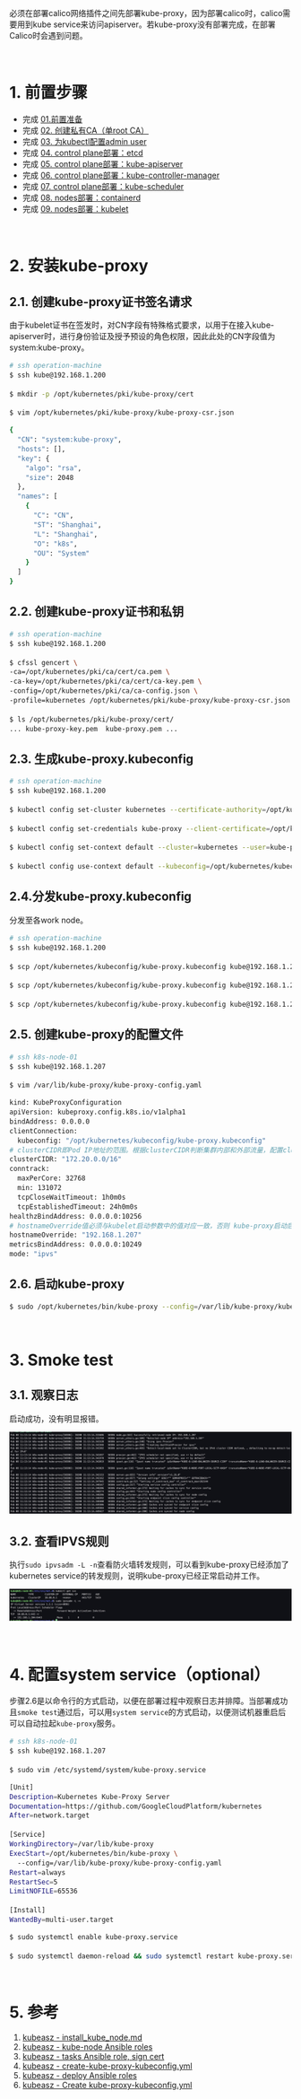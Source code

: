 必须在部署calico网络插件之间先部署kube-proxy，因为部署calico时，calico需要用到kube service来访问apiserver。若kube-proxy没有部署完成，在部署Calico时会遇到问题。

&nbsp;

# 1. 前置步骤

- 完成 [01.前置准备](https://github.com/matribots/k8s-hardcore-deploy-manual/blob/bot-writing/%E9%9D%9E%E9%AB%98%E5%8F%AF%E7%94%A8%E7%89%88/01.%20%E5%89%8D%E7%BD%AE%E5%87%86%E5%A4%87.md)
- 完成 [02. 创建私有CA（单root CA）](https://github.com/matribots/k8s-hardcore-deploy-manual/blob/bot-writing/%E9%9D%9E%E9%AB%98%E5%8F%AF%E7%94%A8%E7%89%88/02.%20%E5%88%9B%E5%BB%BA%E7%A7%81%E6%9C%89CA%EF%BC%88%E5%8D%95root%20CA%EF%BC%89.md)
- 完成 [03. 为kubectl配置admin user](https://github.com/matribots/k8s-hardcore-deploy-manual/blob/bot-writing/%E9%9D%9E%E9%AB%98%E5%8F%AF%E7%94%A8%E7%89%88/03.%20%E4%B8%BAkubectl%E9%85%8D%E7%BD%AEadmin%20user.md)
- 完成 [04. control plane部署：etcd](https://github.com/matribots/k8s-hardcore-deploy-manual/blob/bot-writing/%E9%9D%9E%E9%AB%98%E5%8F%AF%E7%94%A8%E7%89%88/04.%20control%20plane%E9%83%A8%E7%BD%B2%EF%BC%9Aetcd.md)
- 完成 [05. control plane部署：kube-apiserver](https://github.com/matribots/k8s-hardcore-deploy-manual/blob/bot-writing/%E9%9D%9E%E9%AB%98%E5%8F%AF%E7%94%A8%E7%89%88/05.%20control%20plane%E9%83%A8%E7%BD%B2%EF%BC%9Akube-apiserver.md)
- 完成 [06. control plane部署：kube-controller-manager](https://github.com/matribots/k8s-hardcore-deploy-manual/blob/bot-writing/%E9%9D%9E%E9%AB%98%E5%8F%AF%E7%94%A8%E7%89%88/06.%20control%20plane%E9%83%A8%E7%BD%B2%EF%BC%9Akube-controller-manager.md)
- 完成 [07. control plane部署：kube-scheduler](https://github.com/matribots/k8s-hardcore-deploy-manual/blob/bot-writing/%E9%9D%9E%E9%AB%98%E5%8F%AF%E7%94%A8%E7%89%88/07.%20control%20plane%E9%83%A8%E7%BD%B2%EF%BC%9Akube-scheduler.md)
- 完成 [08. nodes部署：containerd](https://github.com/matribots/k8s-hardcore-deploy-manual/blob/bot-writing/%E9%9D%9E%E9%AB%98%E5%8F%AF%E7%94%A8%E7%89%88/08.%20nodes%E9%83%A8%E7%BD%B2%EF%BC%9Acontainerd.md)
- 完成 [09. nodes部署：kubelet](https://github.com/matribots/k8s-hardcore-deploy-manual/blob/bot-writing/%E9%9D%9E%E9%AB%98%E5%8F%AF%E7%94%A8%E7%89%88/09.%20nodes%E9%83%A8%E7%BD%B2%EF%BC%9Akubelet.md)

&nbsp;

# 2. 安装kube-proxy

## 2.1. 创建kube-proxy证书签名请求

由于kubelet证书在签发时，对CN字段有特殊格式要求，以用于在接入kube-apiserver时，进行身份验证及授予预设的角色权限，因此此处的CN字段值为system:kube-proxy。

```bash
# ssh operation-machine
$ ssh kube@192.168.1.200

$ mkdir -p /opt/kubernetes/pki/kube-proxy/cert

$ vim /opt/kubernetes/pki/kube-proxy/kube-proxy-csr.json
```

```bash
{
  "CN": "system:kube-proxy",
  "hosts": [],
  "key": {
    "algo": "rsa",
    "size": 2048
  },
  "names": [
    {
      "C": "CN",
      "ST": "Shanghai",
      "L": "Shanghai",
      "O": "k8s",
      "OU": "System"
    }
  ]
}
```

## 2.2. 创建kube-proxy证书和私钥

```bash
# ssh operation-machine
$ ssh kube@192.168.1.200

$ cfssl gencert \
-ca=/opt/kubernetes/pki/ca/cert/ca.pem \
-ca-key=/opt/kubernetes/pki/ca/cert/ca-key.pem \
-config=/opt/kubernetes/pki/ca/ca-config.json \
-profile=kubernetes /opt/kubernetes/pki/kube-proxy/kube-proxy-csr.json | cfssljson -bare /opt/kubernetes/pki/kube-proxy/cert/kube-proxy

$ ls /opt/kubernetes/pki/kube-proxy/cert/
... kube-proxy-key.pem  kube-proxy.pem ...
```

## 2.3. 生成kube-proxy.kubeconfig

```bash
# ssh operation-machine
$ ssh kube@192.168.1.200

$ kubectl config set-cluster kubernetes --certificate-authority=/opt/kubernetes/pki/ca/cert/ca.pem --embed-certs=true --server=https://192.168.1.204:6443 --kubeconfig=/opt/kubernetes/kubeconfig/kube-proxy.kubeconfig

$ kubectl config set-credentials kube-proxy --client-certificate=/opt/kubernetes/pki/kube-proxy/cert/kube-proxy.pem --embed-certs=true --client-key=/opt/kubernetes/pki/kube-proxy/cert/kube-proxy-key.pem --kubeconfig=/opt/kubernetes/kubeconfig/kube-proxy.kubeconfig

$ kubectl config set-context default --cluster=kubernetes --user=kube-proxy --kubeconfig=/opt/kubernetes/kubeconfig/kube-proxy.kubeconfig

$ kubectl config use-context default --kubeconfig=/opt/kubernetes/kubeconfig/kube-proxy.kubeconfig
```

## 2.4.分发kube-proxy.kubeconfig

分发至各work node。

```bash
# ssh operation-machine
$ ssh kube@192.168.1.200

$ scp /opt/kubernetes/kubeconfig/kube-proxy.kubeconfig kube@192.168.1.207:/opt/kubernetes/kubeconfig/kube-proxy.kubeconfig

$ scp /opt/kubernetes/kubeconfig/kube-proxy.kubeconfig kube@192.168.1.208:/opt/kubernetes/kubeconfig/kube-proxy.kubeconfig

$ scp /opt/kubernetes/kubeconfig/kube-proxy.kubeconfig kube@192.168.1.209:/opt/kubernetes/kubeconfig/kube-proxy.kubeconfig
```

## 2.5. 创建kube-proxy的配置文件

```bash
# ssh k8s-node-01
$ ssh kube@192.168.1.207

$ vim /var/lib/kube-proxy/kube-proxy-config.yaml
```

```bash
kind: KubeProxyConfiguration
apiVersion: kubeproxy.config.k8s.io/v1alpha1
bindAddress: 0.0.0.0
clientConnection:
  kubeconfig: "/opt/kubernetes/kubeconfig/kube-proxy.kubeconfig"
# clusterCIDR即Pod IP地址的范围。根据clusterCIDR判断集群内部和外部流量，配置clusterCIDR选项后，kube-proxy 会对访问Service IP的请求做SNAT
clusterCIDR: "172.20.0.0/16" 
conntrack:
  maxPerCore: 32768
  min: 131072
  tcpCloseWaitTimeout: 1h0m0s
  tcpEstablishedTimeout: 24h0m0s
healthzBindAddress: 0.0.0.0:10256
# hostnameOverride值必须与kubelet启动参数中的值对应一致，否则 kube-proxy启动后会找不到该Node，从而不会创建任何iptables规则
hostnameOverride: "192.168.1.207"
metricsBindAddress: 0.0.0.0:10249
mode: "ipvs"
```

## 2.6. 启动kube-proxy

```bash
$ sudo /opt/kubernetes/bin/kube-proxy --config=/var/lib/kube-proxy/kube-proxy-config.yaml
```

&nbsp;

# 3. Smoke test

## 3.1. 观察日志

启动成功，没有明显报错。

![](../pictures/kube-proxy_log.jpg)

## 3.2. 查看IPVS规则

执行`sudo ipvsadm -L -n`查看防火墙转发规则，可以看到kube-proxy已经添加了kubernetes service的转发规则，说明kube-proxy已经正常启动并工作。

![](../pictures/ipvs_rules_1.jpg) 



&nbsp;

# 4. 配置system service（optional）

步骤2.6是以命令行的方式启动，以便在部署过程中观察日志并排障。当部署成功且`smoke test`通过后，可以用`system service`的方式启动，以便测试机器重启后可以自动拉起`kube-proxy`服务。

```bash
# ssh k8s-node-01
$ ssh kube@192.168.1.207

$ sudo vim /etc/systemd/system/kube-proxy.service
```

```bash
[Unit]
Description=Kubernetes Kube-Proxy Server
Documentation=https://github.com/GoogleCloudPlatform/kubernetes
After=network.target

[Service]
WorkingDirectory=/var/lib/kube-proxy
ExecStart=/opt/kubernetes/bin/kube-proxy \
  --config=/var/lib/kube-proxy/kube-proxy-config.yaml
Restart=always
RestartSec=5
LimitNOFILE=65536

[Install]
WantedBy=multi-user.target
```

```bash
$ sudo systemctl enable kube-proxy.service

$ sudo systemctl daemon-reload && sudo systemctl restart kube-proxy.service
```

&nbsp;

# 5. 参考

1. [kubeasz - install_kube_node.md](https://github.com/easzlab/kubeasz/blob/master/docs/setup/05-install_kube_node.md)
2. [kubeasz - kube-node Ansible roles](https://github.com/easzlab/kubeasz/tree/master/roles/kube-node)
3. [kubeasz - tasks Ansible role, sign cert](https://github.com/easzlab/kubeasz/blob/master/roles/deploy/tasks/main.yml)
4. [kubeasz - create-kube-proxy-kubeconfig.yml](https://github.com/easzlab/kubeasz/blob/master/roles/deploy/tasks/create-kube-proxy-kubeconfig.yml)
5. [kubeasz - deploy Ansible roles](https://github.com/easzlab/kubeasz/tree/master/roles/deploy)
6. [kubeasz - Create kube-proxy-kubeconfig.yml](https://github.com/easzlab/kubeasz/blob/master/roles/deploy/tasks/create-kube-proxy-kubeconfig.yml)
